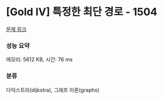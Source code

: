 # [Gold IV] 특정한 최단 경로 - 1504 

[문제 링크](https://www.acmicpc.net/problem/1504) 

### 성능 요약

메모리: 5612 KB, 시간: 76 ms

### 분류

다익스트라(dijkstra), 그래프 이론(graphs)

